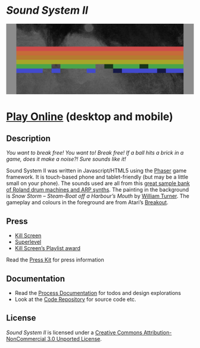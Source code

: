 # *Sound System II*

![](images/sound-system-ii-banner.png)

# [Play Online](https://www.pippinbarr.com/sound-system-ii/) (desktop and mobile)

## Description
*You want to break free! You want to! Break free! If a ball hits a brick in a game, does it make a noise?! Sure sounds like it!*

Sound System II was written in Javascript/HTML5 using the [Phaser](http://phaser.io/) game framework. It is touch-based phone and tablet-friendly (but may be a little small on your phone). The sounds used are all from this [great sample bank of Roland drum machines and ARP synths](http://www.musicradar.com/news/tech/free-music-samples-download-loops-hits-and-multis-217833/70/). The painting in the background is _Snow Storm &#8211; Steam-Boat off a Harbour&#8217;s Mouth_ by [William Turner](http://en.wikipedia.org/wiki/William_Turner_%28artist%29). The gameplay and colours in the foreground are from Atari&#8217;s [Breakout](http://en.wikipedia.org/wiki/Breakout_%28video_game%29).

## Press
* [Kill Screen](http://killscreendaily.com/articles/sound-system-ii/)
* [Superlevel](http://superlevel.de/spiele/wie-ein-bumm-bumm-bumm-bumm-bumerang-sound-system-ii/)
* [Kill Screen&#8217;s Playlist award](http://killscreendaily.com/playlist/#366)

Read the [Press Kit](../press) for press information

## Documentation
* Read the [Process Documentation](../process) for todos and design explorations
* Look at the [Code Repository](https://github.com/pippinbarr/sound-system-ii) for source code etc.

## License
*Sound System II* is licensed under a [Creative Commons Attribution-NonCommercial 3.0 Unported License](http://creativecommons.org/licenses/by-nc/3.0/).
